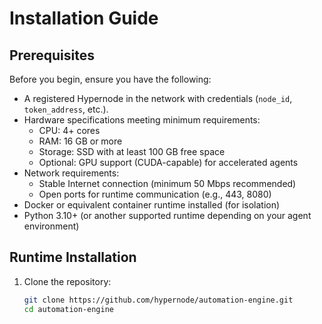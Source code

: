# Installation Guide

## Prerequisites

Before you begin, ensure you have the following:
- A registered Hypernode in the network with credentials (`node_id`, `token_address`, etc.).
- Hardware specifications meeting minimum requirements:
  - CPU: 4+ cores  
  - RAM: 16 GB or more  
  - Storage: SSD with at least 100 GB free space  
  - Optional: GPU support (CUDA-capable) for accelerated agents  
- Network requirements:
  - Stable Internet connection (minimum 50 Mbps recommended)  
  - Open ports for runtime communication (e.g., 443, 8080)  
- Docker or equivalent container runtime installed (for isolation)  
- Python 3.10+ (or another supported runtime depending on your agent environment)

## Runtime Installation

1. Clone the repository:
   ```bash
   git clone https://github.com/hypernode/automation-engine.git
   cd automation-engine
